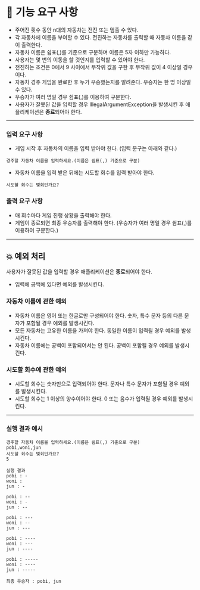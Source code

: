 # 🚀 기능 요구 사항

- 주어진 횟수 동안 n대의 자동차는 전진 또는 멈출 수 있다.
- 각 자동차에 이름을 부여할 수 있다. 전진하는 자동차를 출력할 때 자동차 이름을 같이 출력한다.
- 자동차 이름은 쉼표(,)를 기준으로 구분하며 이름은 5자 이하만 가능하다.
- 사용자는 몇 번의 이동을 할 것인지를 입력할 수 있어야 한다.
- 전진하는 조건은 0에서 9 사이에서 무작위 값을 구한 후 무작위 값이 4 이상일 경우이다.
- 자동차 경주 게임을 완료한 후 누가 우승했는지를 알려준다. 우승자는 한 명 이상일 수 있다.
- 우승자가 여러 명일 경우 쉼표(,)를 이용하여 구분한다.
- 사용자가 잘못된 값을 입력할 경우 IllegalArgumentException을 발생시킨 후 애플리케이션은 **종료**되어야 한다.

---

### 입력 요구 사항

- 게임 시작 후 자동차의 이름을 입력 받아야 한다. (입력 문구는 아래와 같다.)
```
경주할 자동차 이름을 입력하세요.(이름은 쉼표(,) 기준으로 구분)
```

- 자동차 이름을 입력 받은 뒤에는 시도할 회수를 입력 받아야 한다.
```
시도할 회수는 몇회인가요?
```

### 출력 요구 사항

- 매 회수마다 게임 진행 상황을 출력해야 한다.
- 게임이 종료되면 최종 우승자를 출력해야 한다. (우승자가 여러 명일 경우 쉼표(,)를 이용하여 구분한다.)

---

## 💥 예외 처리

사용자가 잘못된 값을 입력할 경우 애플리케이션은 **종료**되어야 한다.

- 입력에 공백에 있다면 예외를 발생시킨다.

### 자동차 이름에 관한 예외

- 자동차 이름은 영어 또는 한글로만 구성되어야 한다. 숫자, 특수 문자 등의 다른 문자가 포함될 경우 예외를 발생시킨다.
- 모든 자동차는 고유한 이름을 가져야 한다. 동일한 이름이 입력될 경우 예외를 발생시킨다.
- 자동차 이름에는 공백이 포함되어서는 안 된다. 공백이 포함될 경우 예외를 발생시킨다.

### 시도할 회수에 관한 예외

- 시도할 회수는 숫자만으로 입력되어야 한다. 문자나 특수 문자가 포함될 경우 예외를 발생시킨다.
- 시도할 회수는 1 이상의 양수이어야 한다. 0 또는 음수가 입력될 경우 예외를 발생시킨다.


---
### 실행 결과 예시
```
경주할 자동차 이름을 입력하세요.(이름은 쉼표(,) 기준으로 구분)
pobi,woni,jun
시도할 회수는 몇회인가요?
5

실행 결과
pobi : -
woni : 
jun : -

pobi : --
woni : -
jun : --

pobi : ---
woni : --
jun : ---

pobi : ----
woni : ---
jun : ----

pobi : -----
woni : ----
jun : -----

최종 우승자 : pobi, jun
```

